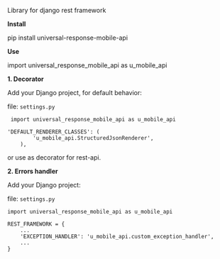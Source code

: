 Library for django rest framework

**Install**

pip install universal-response-mobile-api

**Use**

import universal_response_mobile_api as u_mobile_api

**1. Decorator**
 
Add your Django project, for default behavior: 

file: `settings.py`
 
     import universal_response_mobile_api as u_mobile_api

    'DEFAULT_RENDERER_CLASSES': (
            'u_mobile_api.StructuredJsonRenderer',
        ),

or use as decorator for rest-api.


**2. Errors handler**

Add your Django project:

file: `settings.py`

    import universal_response_mobile_api as u_mobile_api

    REST_FRAMEWORK = {
        ...
        'EXCEPTION_HANDLER': 'u_mobile_api.custom_exception_handler',
        ...
    }


